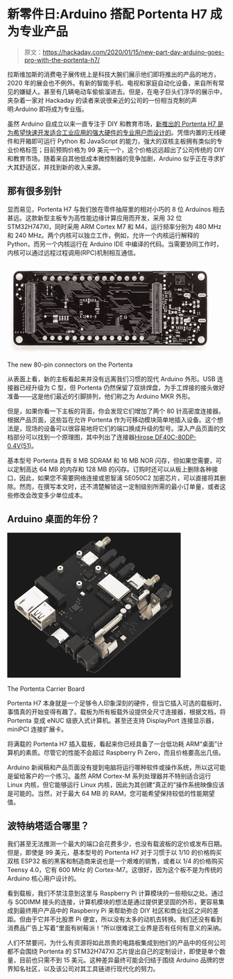 # 新零件日:Arduino 搭配 Portenta H7 成为专业产品

> 原文：<https://hackaday.com/2020/01/15/new-part-day-arduino-goes-pro-with-the-portenta-h7/>

拉斯维加斯的消费电子展传统上是科技大腕们展示他们即将推出的产品的地方，2020 年的展会也不例外。有新的智能手机、电视和家庭自动化设备，来自所有常见的嫌疑人。甚至有几辆电动车偷偷溜进去。但是，在电子巨头们浮华的展示中，夹杂着一家对 Hackaday 的读者来说很亲近的公司的一份相当克制的声明:Arduino 即将成为专业版。

虽然 Arduino 自成立以来一直专注于 DIY 和教育市场，[新推出的 Portenta H7 是为希望快速开发适合工业应用的强大硬件的专业用户而设计的](https://store.arduino.cc/usa/portenta-h7)。凭借内置的无线硬件和开箱即可运行 Python 和 JavaScript 的能力，强大的双核主板拥有类似的专业价格标签；目前预购价格为 99 美元一个，这个价格远远超出了公司传统的 DIY 和教育市场。随着来自其他低成本微控制器的竞争加剧，Arduino 似乎正在寻求扩大其舒适区，并找到新的收入来源。

## 那有很多别针

显而易见，Portenta H7 与我们放在零件抽屉里的相对小巧的 8 位 Arduinos 相去甚远。这款新型主板专为高性能边缘计算应用而开发，采用 32 位 STM32H747XI，同时采用 ARM Cortex M7 和 M4，运行频率分别为 480 MHz 和 240 MHz。两个内核可以独立工作，例如，允许一个内核运行解释的 Python，而另一个内核运行在 Arduino IDE 中编译的代码。当需要协同工作时，内核可以通过远程过程调用(RPC)机制相互通信。

[![](img/ed840af68c5a836bd1f38eed922c0170.png)](https://hackaday.com/wp-content/uploads/2020/01/portenta_back.jpg)

The new 80-pin connectors on the Portenta

从表面上看，新的主板看起来并没有远离我们习惯的现代 Arduino 外形。USB 连接器已经升级为 C 型，但 Portenta 仍然保留了双排焊盘，为手工焊接的接头做好准备——这是他们最近的引脚排列，他们称之为 Arduino MKR 外形。

但是，如果你看一下主板的背面，你会发现它们增加了两个 80 针高密度连接器。根据产品页面，这些旨在允许 Portenta 作为可移动模块简单地插入设备。这个想法是，现场的设备可以很容易地将它们的端口换成升级的型号。深入产品页面的文档部分可以找到一个原理图，其中列出了连接器[Hirose DF40C-80DP-0.4V(51)](https://www.hirose.com/product/p/CL0684-4001-8-51)。

基本型号 Portenta 具有 8 MB SDRAM 和 16 MB NOR 闪存，但如果您需要，可以定制高达 64 MB 的内存和 128 MB 的闪存。订购时还可以从板上删除各种接口，因此，如果您不需要网络连接或恩智浦 SE050C2 加密芯片，可以直接将其删除。然而，在撰写本文时，还不清楚解锁这一定制级别所需的最小订单量，或者这些修改会改变多少单位成本。

## Arduino 桌面的年份？

[![](img/d1cd14b98c56d625ce504b63b2d1a08b.png)](https://hackaday.com/wp-content/uploads/2020/01/portenta_carrier.jpg)

The Portenta Carrier Board

Portenta H7 本身就是一个足够令人印象深刻的硬件，但当它插入可选的载板时，事情真的开始变得有趣了。载板为所有板载外设提供全尺寸连接器，根据文档，将 Portenta 变成 eNUC 级嵌入式计算机。甚至还支持 DisplayPort 连接显示器，miniPCI 连接扩展卡。

将满载的 Portenta H7 插入载板，看起来你已经具备了一台低功耗 ARM“桌面”计算机的素质。尽管它的性能不会超过 Raspberry Pi Zero，而且价格要高出几倍。

Arduino 新闻稿和产品页面没有提到电脑将运行哪种软件或操作系统，所以这可能是留给客户的一个练习。虽然 ARM Cortex-M 系列处理器并不特别适合运行 Linux 内核，但它能够运行 Linux 内核，因此为其创建“真正的”操作系统映像应该是可能的。当然，对于最大 64 MB 的 RAM，您可能希望保持较低的性能期望值。

## 波特纳塔适合哪里？

我们甚至无法推测一个最大的端口会花费多少，也没有载波板的定价或发布日期。但是，即使是 99 美元，基本型号的 Portenta H7 对于习惯于以 1/10 的价格购买双核 ESP32 板的黑客和制造商来说也是一个艰难的销售，或者以 1/4 的价格购买 Teensy 4.0，它有 600 MHz 的 Cortex-M7。这很好，因为这个板不是为传统的 Arduino 核心用户设计的。

看到载板，我们不禁注意到这里与 Raspberry Pi 计算模块的一些相似之处。通过与 SODIMM 接头的连接，计算机模块的想法是通过提供更坚固的外形，更容易集成到最终用户产品中的 Raspberry Pi 来帮助弥合 DIY 社区和商业社区之间的差距。但由于它并不比股票 Pi 便宜，所以没有太多的动机去转换。我们还没有看到消费品广告上写着“里面有树莓派！”所以很难说工业界是否有任何有意义的采纳。

人们不禁要问，为什么有资源将如此昂贵的电路板集成到他们的产品中的任何公司都不会围绕 Portenta 的 STM32H747XI 芯片提出自己的定制设计，即使是单个数量，目前也只需不到 15 美元。这种差异最终可能会归结于围绕 Arduino 品牌的世界知名社区，以及该公司对其工具链进行现代化的努力。